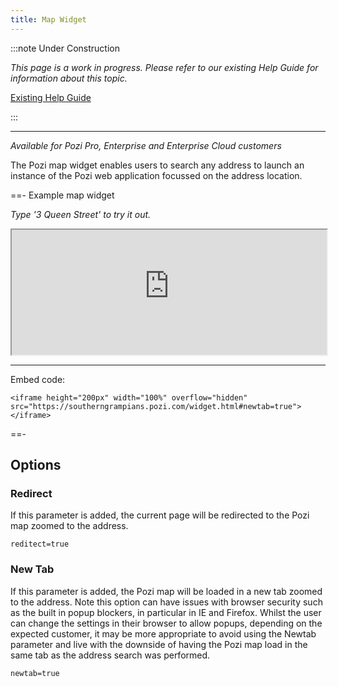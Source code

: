 ```yaml
---
title: Map Widget
---
```


:::note Under Construction

*This page is a work in progress. Please refer to our existing Help Guide for information about this topic.*

[Existing Help Guide](https://help.pozi.com/search?query=widgets)

:::

---

*Available for Pozi Pro, Enterprise and Enterprise Cloud customers*

The Pozi map widget enables users to search any address to launch an instance of the Pozi web application focussed on the address location.

==- Example map widget

*Type '3 Queen Street' to try it out.*

<iframe height="200px" width="100%" overflow="hidden" src="https://southerngrampians.pozi.com/widget.html#newtab=true"></iframe>

---

Embed code:

```
<iframe height="200px" width="100%" overflow="hidden" src="https://southerngrampians.pozi.com/widget.html#newtab=true"></iframe>
```

==-

## Options

### Redirect

If this parameter is added, the current page will be redirected to the Pozi map zoomed to the address.

`reditect=true`

### New Tab

If this parameter is added, the Pozi map will be loaded in a new tab zoomed to the address. Note this option can have issues with browser security such as the built in popup blockers, in particular in IE and Firefox. Whilst the user can change the settings in their browser to allow popups, depending on the expected customer, it may be more appropriate to avoid using the Newtab parameter and live with the downside of having the Pozi map load in the same tab as the address search was performed.

`newtab=true`
